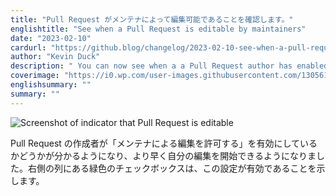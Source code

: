 ```yaml
---
title: "Pull Request がメンテナによって編集可能であることを確認します。"
englishtitle: "See when a Pull Request is editable by maintainers"
date: "2023-02-10"
cardurl: "https://github.blog/changelog/2023-02-10-see-when-a-pull-request-is-editable-by-maintainers"
author: "Kevin Duck"
description: " You can now see when a a Pull Request author has enabled "Allow edits by maintainers," so you can get started with your own edits faster. A green checkbox in the right column will indicate when the setting has been enabled.  "
coverimage: "https://i0.wp.com/user-images.githubusercontent.com/1305617/216589779-c0e56846-c0c1-4e9c-8947-f04e56be4815.png?ssl=1"
englishsummary: ""
summary: ""
---
```


<p><img decoding="async" src="https://i0.wp.com/user-images.githubusercontent.com/1305617/216589779-c0e56846-c0c1-4e9c-8947-f04e56be4815.png?ssl=1" alt="Screenshot of indicator that Pull Request is editable" data-recalc-dims="1"></p>
<p>Pull Request の作成者が「メンテナによる編集を許可する」を有効にしているかどうかが分かるようになり、より早く自分の編集を開始できるようになりました。右側の列にある緑色のチェックボックスは、この設定が有効であることを示します。</p>


